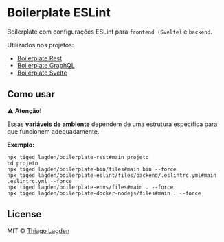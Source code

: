 # Boilerplate ESLint

Boilerplate com configurações ESLint para `frontend (Svelte)` e `backend`.

Utilizados nos projetos:

- [Boilerplate Rest](https://github.com/lagden/boilerplate-rest)
- [Boilerplate GraphQL](https://github.com/lagden/boilerplate-gql)
- [Boilerplate Svelte](https://github.com/lagden/boilerplate-svelte)


## Como usar

⚠️ **Atenção!**

Essas **variáveis de ambiente** dependem de uma estrutura específica para que funcionem adequadamente.

**Exemplo:**

```shell
npx tiged lagden/boilerplate-rest#main projeto
cd projeto
npx tiged lagden/boilerplate-bin/files#main bin --force
npx tiged lagden/boilerplate-eslint/files/backend/.eslintrc.yml#main .eslintrc.yml --force
npx tiged lagden/boilerplate-envs/files#main . --force
npx tiged lagden/boilerplate-docker-nodejs/files#main . --force
```


## License

MIT © [Thiago Lagden](https://github.com/lagden)
